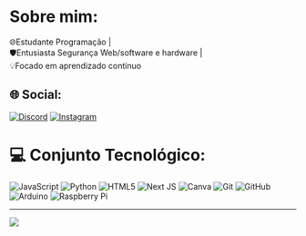 #  Sobre mim:
🌐​Estudante Programação |<br>🛡Entusiasta Segurança Web/software e hardware |<br>💡Focado em aprendizado contínuo


## 🌐 Social:
[![Discord](https://img.shields.io/badge/Discord-%237289DA.svg?logo=discord&logoColor=white)](https://discord.com/invite/vG9SfT84) [![Instagram](https://img.shields.io/badge/Instagram-%23E4405F.svg?logo=Instagram&logoColor=white)](https://instagram.com/r_lucas_corte) 

# 💻 Conjunto Tecnológico:
![JavaScript](https://img.shields.io/badge/javascript-%23323330.svg?style=flat&logo=javascript&logoColor=%23F7DF1E) ![Python](https://img.shields.io/badge/python-3670A0?style=flat&logo=python&logoColor=ffdd54) ![HTML5](https://img.shields.io/badge/html5-%23E34F26.svg?style=flat&logo=html5&logoColor=white) ![Next JS](https://img.shields.io/badge/Next-black?style=flat&logo=next.js&logoColor=white) ![Canva](https://img.shields.io/badge/Canva-%2300C4CC.svg?style=flat&logo=Canva&logoColor=white) ![Git](https://img.shields.io/badge/git-%23F05033.svg?style=flat&logo=git&logoColor=white) ![GitHub](https://img.shields.io/badge/github-%23121011.svg?style=flat&logo=github&logoColor=white) ![Arduino](https://img.shields.io/badge/-Arduino-00979D?style=flat&logo=Arduino&logoColor=white) ![Raspberry Pi](https://img.shields.io/badge/-RaspberryPi-C51A4A?style=flat&logo=Raspberry-Pi)

---
[![](https://visitcount.itsvg.in/api?id=lrsLucas&icon=2&color=12)](https://visitcount.itsvg.in)

<!-- Proudly created with GPRM ( https://gprm.itsvg.in ) -->